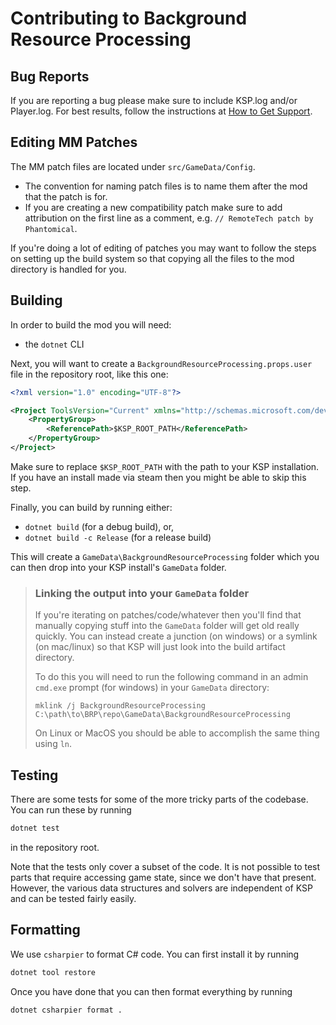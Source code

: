 # Contributing to Background Resource Processing

## Bug Reports
If you are reporting a bug please make sure to include KSP.log and/or Player.log.
For best results, follow the instructions at [How to Get Support][0].

[0]: https://forum.kerbalspaceprogram.com/topic/163863-how-to-get-support/

## Editing MM Patches
The MM patch files are located under `src/GameData/Config`.
- The convention for naming patch files is to name them after the mod that the
  patch is for.
- If you are creating a new compatibility patch make sure to add attribution
  on the first line as a comment, e.g. `// RemoteTech patch by Phantomical`.

If you're doing a lot of editing of patches you may want to follow the steps
on setting up the build system so that copying all the files to the mod
directory is handled for you.

## Building
In order to build the mod you will need:
- the `dotnet` CLI

Next, you will want to create a `BackgroundResourceProcessing.props.user` file
in the repository root, like this one:
```xml
<?xml version="1.0" encoding="UTF-8"?>

<Project ToolsVersion="Current" xmlns="http://schemas.microsoft.com/developer/msbuild/2003">
    <PropertyGroup>
        <ReferencePath>$KSP_ROOT_PATH</ReferencePath>
    </PropertyGroup>
</Project>
```

Make sure to replace `$KSP_ROOT_PATH` with the path to your KSP installation.
If you have an install made via steam then you might be able to skip this step.

Finally, you can build by running either:
- `dotnet build` (for a debug build), or,
- `dotnet build -c Release` (for a release build)

This will create a `GameData\BackgroundResourceProcessing` folder which you
can then drop into your KSP install's `GameData` folder.

> ### Linking the output into your `GameData` folder
> If you're iterating on patches/code/whatever then you'll find that manually
> copying stuff into the `GameData` folder will get old really quickly. You can
> instead create a junction (on windows) or a symlink (on mac/linux) so that
> KSP will just look into the build artifact directory.
>
> To do this you will need to run the following command in an admin `cmd.exe`
> prompt (for windows) in your `GameData` directory:
> ```batch
> mklink /j BackgroundResourceProcessing C:\path\to\BRP\repo\GameData\BackgroundResourceProcessing
> ```
>
> On Linux or MacOS you should be able to accomplish the same thing using `ln`.

## Testing
There are some tests for some of the more tricky parts of the codebase.
You can run these by running
```sh
dotnet test
```
in the repository root.

Note that the tests only cover a subset of the code. It is not possible to test
parts that require accessing game state, since we don't have that present.
However, the various data structures and solvers are independent of KSP and can
be tested fairly easily.

## Formatting
We use `csharpier` to format C# code. You can first install it by running
```sh
dotnet tool restore
```

Once you have done that you can then format everything by running
```sh
dotnet csharpier format .
```
